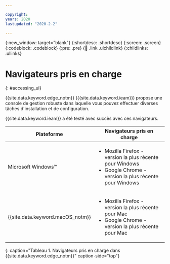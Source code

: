 ```yaml
---

copyright:
years: 2020
lastupdated: "2020-2-2"

---
```


{:new_window: target="blank"}
{:shortdesc: .shortdesc}
{:screen: .screen}
{:codeblock: .codeblock}
{:pre: .pre}
{:child: .link .ulchildlink}
{:childlinks: .ullinks}

# Navigateurs pris en charge
{: #accessing_ui}

{{site.data.keyword.edge_notm}} ({{site.data.keyword.ieam}}) propose une console de gestion robuste dans laquelle vous pouvez effectuer diverses tâches d'installation et de configuration.

{{site.data.keyword.ieam}} a été testé avec succès avec ces navigateurs.

|Plateforme|Navigateurs pris en charge|
|--------|------------------|
|Microsoft Windows™|<ul><li>Mozilla Firefox - version la plus récente pour Windows</li><li>Google Chrome - version la plus récente pour Windows</li></ul>|
|{{site.data.keyword.macOS_notm}}|<ul><li>Mozilla Firefox - version la plus récente pour Mac</li><li>Google Chrome - version la plus récente pour Mac</li></ul>|
{: caption="Tableau 1. Navigateurs pris en charge dans {{site.data.keyword.edge_notm}}" caption-side="top"}
